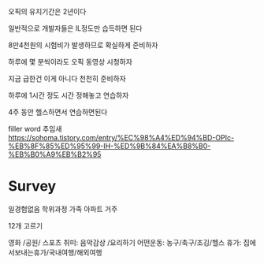 

오픽의 유지기간은 2년이다 

일반적으로 개발자들은 lL정도만 습득하면 된다

8만4천원의 시험비가 발생하므로 확실하게 준비하자 

하루에 몇 분씩이라도 오픽 동영상 시청하자 

지금 급한건 이게 아니다 천천히 준비하자 

하루에 1시간 정도 시간 정해놓고 연습하자 

4주 동안 헬스하면서 연습하면된다

filler word 추임새 
https://sohoma.tistory.com/entry/%EC%98%A4%ED%94%BD-OPIc-%EB%8F%85%ED%95%99-IH-%ED%9B%84%EA%B8%B0-%EB%B0%A9%EB%B2%95

# Survey 

일경험없음 학위과정 가족 아파트 거주 

12개 고르기

영화 /공원/ 스포츠 
취미: 음악감상 /요리하기 
어떤운동: 농구/축구/조깅/헬스
휴가: 집에서보내는휴가/국내여행/해외여행 

